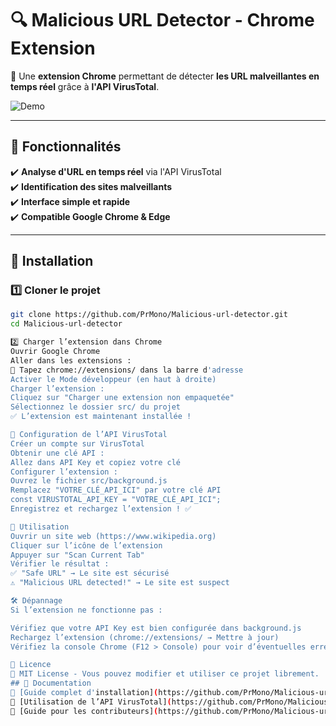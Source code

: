 # 🔍 Malicious URL Detector - Chrome Extension

🚀 Une **extension Chrome** permettant de détecter **les URL malveillantes en temps réel** grâce à **l'API VirusTotal**.

![Demo](assets/demo.gif)  


---

## 📌 Fonctionnalités
✔️ **Analyse d'URL en temps réel** via l'API VirusTotal  
✔️ **Identification des sites malveillants**  
✔️ **Interface simple et rapide**  
✔️ **Compatible Google Chrome & Edge**  

---

## 🔧 Installation

### 1️⃣ Cloner le projet
```bash
git clone https://github.com/PrMono/Malicious-url-detector.git
cd Malicious-url-detector

2️⃣ Charger l’extension dans Chrome
Ouvrir Google Chrome
Aller dans les extensions :
📌 Tapez chrome://extensions/ dans la barre d'adresse
Activer le Mode développeur (en haut à droite)
Charger l’extension :
Cliquez sur "Charger une extension non empaquetée"
Sélectionnez le dossier src/ du projet
✅ L’extension est maintenant installée !

🔑 Configuration de l’API VirusTotal
Créer un compte sur VirusTotal
Obtenir une clé API :
Allez dans API Key et copiez votre clé
Configurer l’extension :
Ouvrez le fichier src/background.js
Remplacez "VOTRE_CLÉ_API_ICI" par votre clé API
const VIRUSTOTAL_API_KEY = "VOTRE_CLÉ_API_ICI";
Enregistrez et rechargez l’extension ! ✅

🎯 Utilisation
Ouvrir un site web (https://www.wikipedia.org)
Cliquer sur l’icône de l’extension
Appuyer sur "Scan Current Tab"
Vérifier le résultat :
✅ "Safe URL" → Le site est sécurisé
⚠️ "Malicious URL detected!" → Le site est suspect

🛠 Dépannage
Si l’extension ne fonctionne pas :

Vérifiez que votre API Key est bien configurée dans background.js
Rechargez l’extension (chrome://extensions/ → Mettre à jour)
Vérifiez la console Chrome (F12 > Console) pour voir d’éventuelles erreurs

📜 Licence
📌 MIT License - Vous pouvez modifier et utiliser ce projet librement.
## 📖 Documentation
📌 [Guide complet d'installation](https://github.com/PrMono/Malicious-url-detector/blob/main/doc/INSTALLATION.md)  
📌 [Utilisation de l’API VirusTotal](https://github.com/PrMono/Malicious-url-detector/blob/main/doc/API_USAGE.md)  
📌 [Guide pour les contributeurs](https://github.com/PrMono/Malicious-url-detector/blob/main/doc/DEV_GUIDE.md)  

